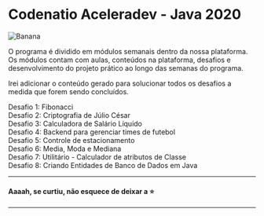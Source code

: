 # Codenatio Aceleradev - Java 2020

![Banana](https://github.com/pricardoti/codenatio-aceleradev-java/blob/master/img.png)

O programa é dividido em módulos semanais dentro da nossa plataforma. Os módulos contam com aulas, conteúdos na plataforma, desafios e desenvolvimento do projeto prático ao longo das semanas do programa.

Irei adicionar o conteúdo gerado para solucionar todos os desafios a medida que forem sendo concluídos.

Desafio 1: Fibonacci <br />
Desafio 2: Criptografia de Júlio César <br />
Desafio 3: Calculadora de Salário Líquido <br />
Desafio 4: Backend para gerenciar times de futebol <br />
Desafio 5: Controle de estacionamento <br />
Desafio 6: Media, Moda e Mediana <br />
Desafio 7: Utilitário - Calculador de atributos de Classe <br />
Desafio 8: Criando Entidades de Banco de Dados em Java

---

#### Aaaah, se curtiu, não esquece de deixar a :star:

---
